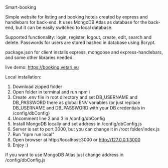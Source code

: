 Smart-booking

Simple website for listing and booking hotels created by express and handlebars for back-end. It uses MongoDB Atlas as database for the back-end, but it can be easily switched to local database.

Supported functionality: login, register, logout, create, edit, search and delete. Passwords for users are stored hashed in database using Bcrypt.

package.json for client installs express, mongoose and express-handlebars, and some other libraries needed.

live demo: https://booking.vetari.eu

Local installation:

1. Download zipped folder
2. Open folder in terminal and run npm i
3. Create .env file in root directory and set DB_USERNAME and DB_PASSWORD there as global ENV variables 
(or just replace DB_USERNAME and DB_PASSWORD with your DB credentials in /config/dbConfig)
4. Uncomment line 2 and 3 in /config/dbConfig
4. Install MongoDB locally and set address in /config/dbConfig.js
5. Server is set to port 3000, but you can change it in /root folder/index.js
6. Run "npm run local"
7. Open browser at http://localhost:3000 or http://127.0.0.1:3000
8. Enjoy :)

If you want to use MongoDB Atlas just change address in /config/dbConfig.js
